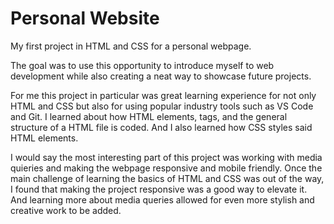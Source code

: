 # Personal Website
My first project in HTML and CSS for a personal webpage.

The goal was to use this opportunity to introduce myself 
to web development while also creating a neat way to showcase 
future projects. 

For me this project in particular was great learning experience for
not only HTML and CSS but also for using popular industry tools
such as VS Code and Git. I learned about how HTML elements, tags, and 
the general structure of a HTML file is coded. And I also learned how CSS 
styles said HTML elements. 

I would say the most interesting part of this project was working with
media quieries and making the webpage responsive and mobile friendly.
Once the main challenge of learning the basics of HTML and CSS was out of
the way, I found that making the project responsive was a good way to elevate 
it. And learning more about media queries allowed for even more stylish and
creative work to be added. 
